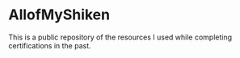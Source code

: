 # AllofMyShiken
This is a public repository of the resources I used while completing certifications in the past.
